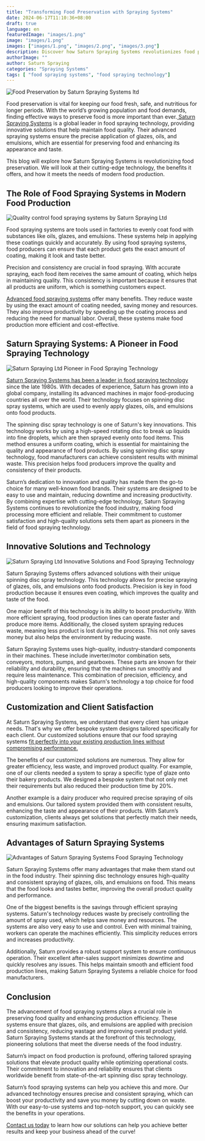 ```yaml
---
title: "Transforming Food Preservation with Spraying Systems"
date: 2024-06-17T11:10:36+08:00
draft: true
language: en
featuredImage: "images/1.png"
image: "images/1.png"
images: ["images/1.png", "images/2.png", "images/3.png"]
description: Discover how Saturn Spraying Systems revolutionizes food preservation with innovative spraying technology, ensuring precise application of glazes, oils, and emulsions to enhance food quality and production efficiency.
authorImage: ""
author: Saturn Spraying
categories: "Spraying Systems"
tags: [ "food spraying systems", "food spraying technology"]
---
```


![Food Preservation by Saturn Spraying Systems ltd](images/1.png)

Food preservation is vital for keeping our food fresh, safe, and nutritious for longer periods. With the world’s growing population and food demands, finding effective ways to preserve food is more important than ever.[ Saturn Spraying Systems](/food-spraying-systems-in-the-food-production-industry-saturn-spraying-leading-the-way/) is a global leader in food spraying technology, providing innovative solutions that help maintain food quality. Their advanced spraying systems ensure the precise application of glazes, oils, and emulsions, which are essential for preserving food and enhancing its appearance and taste.

This blog will explore how Saturn Spraying Systems is revolutionizing food preservation. We will look at their cutting-edge technology, the benefits it offers, and how it meets the needs of modern food production.

## The Role of Food Spraying Systems in Modern Food Production

![Quality control food spraying systems by Saturn Spraying Ltd](images/2.png)

Food spraying systems are tools used in factories to evenly coat food with substances like oils, glazes, and emulsions. These systems help in applying these coatings quickly and accurately. By using food spraying systems, food producers can ensure that each product gets the exact amount of coating, making it look and taste better.

Precision and consistency are crucial in food spraying. With accurate spraying, each food item receives the same amount of coating, which helps in maintaining quality. This consistency is important because it ensures that all products are uniform, which is something customers expect.

[Advanced food spraying systems](/food-spraying-technology-saturn-spraying-reshaping-the-food-industry/) offer many benefits. They reduce waste by using the exact amount of coating needed, saving money and resources. They also improve productivity by speeding up the coating process and reducing the need for manual labor. Overall, these systems make food production more efficient and cost-effective.

## Saturn Spraying Systems: A Pioneer in Food Spraying Technology

![Saturn Spraying Ltd Pioneer in Food Spraying Technology](images/3.png)

[Saturn Spraying Systems has been a leader in food spraying technology](/food-spraying-systems-in-the-food-production-industry-saturn-spraying-leading-the-way/) since the late 1980s. With decades of experience, Saturn has grown into a global company, installing its advanced machines in major food-producing countries all over the world. Their technology focuses on spinning disc spray systems, which are used to evenly apply glazes, oils, and emulsions onto food products.

The spinning disc spray technology is one of Saturn's key innovations. This technology works by using a high-speed rotating disc to break up liquids into fine droplets, which are then sprayed evenly onto food items. This method ensures a uniform coating, which is essential for maintaining the quality and appearance of food products. By using spinning disc spray technology, food manufacturers can achieve consistent results with minimal waste. This precision helps food producers improve the quality and consistency of their products.

Saturn’s dedication to innovation and quality has made them the go-to choice for many well-known food brands. Their systems are designed to be easy to use and maintain, reducing downtime and increasing productivity. By combining expertise with cutting-edge technology, Saturn Spraying Systems continues to revolutionize the food industry, making food processing more efficient and reliable. Their commitment to customer satisfaction and high-quality solutions sets them apart as pioneers in the field of food spraying technology.

## Innovative Solutions and Technology

![Saturn Spraying Ltd Innovative Solutions and Food Spraying Technology](images/4.png)

Saturn Spraying Systems offers advanced solutions with their unique spinning disc spray technology. This technology allows for precise spraying of glazes, oils, and emulsions onto food products. Precision is key in food production because it ensures even coating, which improves the quality and taste of the food.

One major benefit of this technology is its ability to boost productivity. With more efficient spraying, food production lines can operate faster and produce more items. Additionally, the closed system spraying reduces waste, meaning less product is lost during the process. This not only saves money but also helps the environment by reducing waste.

Saturn Spraying Systems uses high-quality, industry-standard components in their machines. These include inverter/motor combination sets, conveyors, motors, pumps, and gearboxes. These parts are known for their reliability and durability, ensuring that the machines run smoothly and require less maintenance. This combination of precision, efficiency, and high-quality components makes Saturn's technology a top choice for food producers looking to improve their operations.

## Customization and Client Satisfaction

At Saturn Spraying Systems, we understand that every client has unique needs. That's why we offer bespoke system designs tailored specifically for each client. Our customized solutions ensure that our food spraying systems [fit perfectly into your existing production lines without compromising performance.](/food-spraying-technology-saturn-spraying-reshaping-the-food-industry/)

The benefits of our customized solutions are numerous. They allow for greater efficiency, less waste, and improved product quality. For example, one of our clients needed a system to spray a specific type of glaze onto their bakery products. We designed a bespoke system that not only met their requirements but also reduced their production time by 20%.

Another example is a dairy producer who required precise spraying of oils and emulsions. Our tailored system provided them with consistent results, enhancing the taste and appearance of their products. With Saturn’s customization, clients always get solutions that perfectly match their needs, ensuring maximum satisfaction.

## Advantages of Saturn Spraying Systems

![Advantages of Saturn Spraying Systems Food Spraying Technology](images/5.png)

Saturn Spraying Systems offer many advantages that make them stand out in the food industry. Their spinning disc technology ensures high-quality and consistent spraying of glazes, oils, and emulsions on food. This means that the food looks and tastes better, improving the overall product quality and performance.

One of the biggest benefits is the savings through efficient spraying systems. Saturn's technology reduces waste by precisely controlling the amount of spray used, which helps save money and resources. The systems are also very easy to use and control. Even with minimal training, workers can operate the machines efficiently. This simplicity reduces errors and increases productivity.

Additionally, Saturn provides a robust support system to ensure continuous operation. Their excellent after-sales support minimizes downtime and quickly resolves any issues. This helps maintain smooth and efficient food production lines, making Saturn Spraying Systems a reliable choice for food manufacturers.

## Conclusion

The advancement of food spraying systems plays a crucial role in preserving food quality and enhancing production efficiency. These systems ensure that glazes, oils, and emulsions are applied with precision and consistency, reducing wastage and improving overall product yield. Saturn Spraying Systems stands at the forefront of this technology, pioneering solutions that meet the diverse needs of the food industry.

Saturn’s impact on food production is profound, offering tailored spraying solutions that elevate product quality while optimizing operational costs. Their commitment to innovation and reliability ensures that clients worldwide benefit from state-of-the-art spinning disc spray technology.

Saturn’s food spraying systems can help you achieve this and more. Our advanced technology ensures precise and consistent spraying, which can boost your productivity and save you money by cutting down on waste. With our easy-to-use systems and top-notch support, you can quickly see the benefits in your operations.

[Contact us today](/contact) to learn how our solutions can help you achieve better results and keep your business ahead of the curve!
